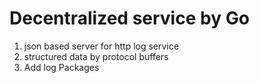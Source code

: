 # Decentralized service by Go

1. json based server for http log service
2. structured data by protocol buffers
3. Add log Packages